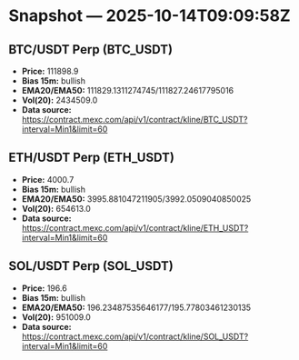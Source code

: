 # Snapshot — 2025-10-14T09:09:58Z

## BTC/USDT Perp (BTC_USDT)
- **Price:** 111898.9
- **Bias 15m:** bullish
- **EMA20/EMA50:** 111829.1311274745/111827.24617795016
- **Vol(20):** 2434509.0
- **Data source:** https://contract.mexc.com/api/v1/contract/kline/BTC_USDT?interval=Min1&limit=60

## ETH/USDT Perp (ETH_USDT)
- **Price:** 4000.7
- **Bias 15m:** bullish
- **EMA20/EMA50:** 3995.881047211905/3992.0509040850025
- **Vol(20):** 654613.0
- **Data source:** https://contract.mexc.com/api/v1/contract/kline/ETH_USDT?interval=Min1&limit=60

## SOL/USDT Perp (SOL_USDT)
- **Price:** 196.6
- **Bias 15m:** bullish
- **EMA20/EMA50:** 196.23487535646177/195.77803461230135
- **Vol(20):** 951009.0
- **Data source:** https://contract.mexc.com/api/v1/contract/kline/SOL_USDT?interval=Min1&limit=60
